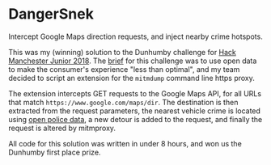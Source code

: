 # DangerSnek
Intercept Google Maps direction requests, and inject nearby crime hotspots.

This was my (winning) solution to the Dunhumby challenge for [Hack Manchester Junior 2018](https://www.hac100.com/event/hack-jr-2018/). The [brief](https://www.dunnhumby.com/about-us/events/hackmanchester2018) for this challenge was to use open data to make the consumer's experience "less than optimal", and my team decided to script an extension for the `mitmdump` command line https proxy.

The extension intercepts GET requests to the Google Maps API, for all URLs that match `https://www.google.com/maps/dir`. The destination is then extracted from the request parameters, the nearest vehicle crime is located using [open police data](https://data.police.uk/), a new detour is added to the request, and finally the request is altered by mitmproxy.

All code for this solution was written in under 8 hours, and won us the Dunhumby first place prize. 
